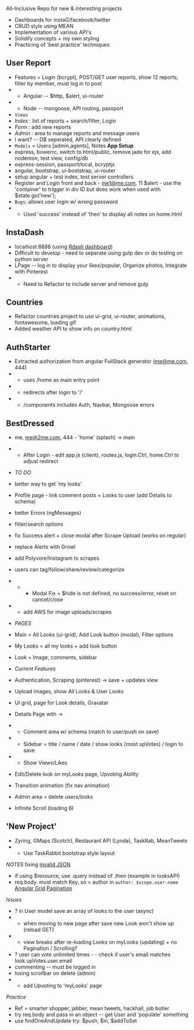 All-Inclusive Repo for new & interesting projects

- Dashboards for instaG/facebook/twitter
- CRUD style using MEAN 
- Implementation of various API's
- Solidify concepts + my own styling
- Practicing of 'best practice' techniques 

## User Report
- Features = Login (bcrypt), POST/GET user reports, show 12 reports, filter by member, must log in to post
- - Angular  --  $http, $alert, ui-router
- - Node  --  mongoose, API routing, passport
- `Views`
- *Index* : list of reports + search/filter, Login
- *Form* : add new reports
- *Admin* : area to manage reports and message users
- I want?  -- DB seperated, API clearly defined
- `Models`  =  Users [admin,agents], Notes
**App Setup**
- express, bowerrc, switch to html/public, remove jade for ejs, add nodemon, test view, config/db
- express-session, passport/local, bcryptjs
- angular, bootstrap, ui-bootstrap, ui-router
- setup angular + test index, test server controllers
- Register and Login front and back   -  me1@me.com, 11
$alert  -  use the 'container' to trigger in div ID but does work when used with $state.go('new');
- `Bugs`: allows user login w/ wrong password
- - Used 'success' instead of 'then' to display all notes on home.html

## InstaDash
- localhost:8888   (using [Rdash dashboard](https://github.com/rdash/rdash-angular))
- Difficult to develop  -  need to seperate using gulp dev or do testing on python server
- LPage -- log in to display your likes/popular, Organize photos, Integrate with Pinterest
- - Need to Refactor to include server and remove gulp

## Countries
- Refactor countries project to use ui-grid, ui-router, animations, fontawesome, loading gif
- Added weather API to show info on country.html

## AuthStarter
- Extracted authorization from angular FullStack generator      (me@me.com, 444)
- - uses /home as main entry point
- - redirects after login to '/'
- - /components includes Auth, Navbar, Mongoose errors 

## BestDressed
- me, me@2me.com, 444   -  'home' (splash) -> main 
- - After Login - edit app.js (client), routes.js, login.Ctrl, home.Ctrl to adjust redirect
- *TO DO*
- better way to get 'my looks'
- Profile page  -  link comment posts + Looks to user  (add Details to schema)
- better Errors (ngMessages)
- filter/search options
- fix Success alert + close modal after Scrape Upload (works on regular)
- replace Alerts with Growl 
- add Polyvore/Instagram to scrapes
- users can tag/follow/share/review/categorize
- - - Modal Fix = $hide is not defined, no success/error, reset on cancel/close
- - add AWS for image uploads/scrapes
- *PAGES*
- Main   =  All Looks (ui-grid), Add Look button (modal), Filter options
- My Looks   =  all my looks + add look button
- Look  =  Image, comments, sidebar

- *Current Features*  
- Authentication, Scraping (pinterest) -> save + updates view
- Upload images, show All Looks & User Looks
- UI grid, page for Look details, Gravatar
- Details Page with ->
- - Comment area w/ schema (match to user/push on save)
- - Sidebar  =  title / name / date / show looks (most upVotes) / login to save   
- - Show Views/Likes
- Edit/Delete look on myLooks page, Upvoting Ability
- Transition animation (fix nav animation)
- Admin area = delete users/looks
- Infinite Scroll  (loading 6)

## 'New Project'
- Zyring, GMaps (Scotch), Restaurant API (Lynda), TaskRab, MeanTweets
- - Use TaskRabbit bootstrap style layout


*NOTES*
fixing [invalid JSON](https://www.reddit.com/r/node/comments/2zsukj/help_understanding_bodyparser_and_why_express/) 
- if using $resource, use .query instead of .then   (example in looksAPI)
- req.body.<this> must match Key, so <this> = author in `author: $scope.user.name`
[Angular Grid](https://github.com/s-yadav/angulargrid)
[Pagination](https://github.com/michaelbromley/angularUtils)

*Issues*
- ? in User model save an array of looks to the user (async)
- - when moving to new page after save new Look won't show up (reload GET)
- - view breaks after re-loading Looks on myLooks (updating) + no Pagination / Scrolling?
- ? user can vote unlimited times - - check if user's email matches look.upVotes.user.email
- commenting  --  must be logged in
- losing scrollbar on delete (admin)
- * add Upvoting to 'myLooks' page

*Practice*
- Ref = smarter shopper, jabber, mean tweets, hackhall, job butler
- try req.body and pass in an object    --   get User and 'populate' something
- use findOneAndUpdate    try: $push, $in, $addToSet
